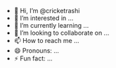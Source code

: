 - 👋 Hi, I’m @cricketrashi
- 👀 I’m interested in ...
- 🌱 I’m currently learning ...
- 💞️ I’m looking to collaborate on ...
- 📫 How to reach me ...
- 😄 Pronouns: ...
- ⚡ Fun fact: ...

<!---
cricketrashi/cricketrashi is a ✨ special ✨ repository because its `README.md` (this file) appears on your GitHub profile.
You can click the Preview link to take a look at your changes.
--->
